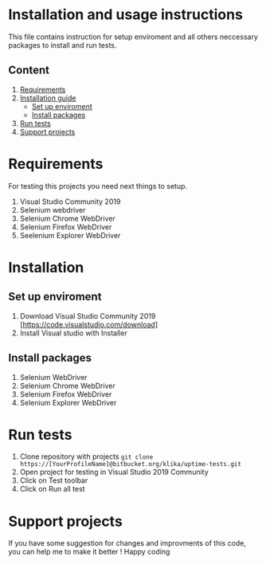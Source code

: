 # Installation and usage instructions
This file contains instruction for setup enviroment and all others neccessary packages to install and run tests. 

## Content
1. [Requirements](#Requirements)
2. [Installation guide](#Installation)
   - [Set up enviroment](#Set-up-enviroment)
   - [Install packages](#Install-packages)
3. [Run tests](#Run-tests)
4. [Support projects](#Support-projects)

# Requirements
For testing this projects you need next things to setup.

1. Visual Studio Community 2019
2. Selenium webdriver
3. Selenium Chrome WebDriver
4. Selenium Firefox WebDriver
5. Seelenium Explorer WebDriver

# Installation 
## Set up enviroment
1. Download Visual Studio Community 2019 [https://code.visualstudio.com/download]
2. Install Visual studio with Installer
## Install packages
1. Selenium WebDriver
2. Selenium Chrome WebDriver
3. Selenium Firefox WebDriver
4. Selenium Explorer WebDriver

# Run tests
1. Clone repository with projects
`git clone https://[YourProfileName]@bitbucket.org/klika/uptime-tests.git`
2. Open project for testing in Visual Studio 2019 Community
3. Click on Test toolbar
4. Click on Run all test

# Support projects
If you have some suggestion for changes and improvments of this code, you can help me to make it better ! 
Happy coding
